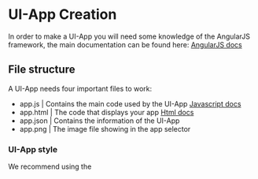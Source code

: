 # UI-App Creation

In order to make a UI-App you will need some knowledge of the AngularJS framework, the main documentation can be found here: [AngularJS docs](https://docs.angularjs.org/guide)

## File structure

A UI-App needs four important files to work:
- app.js | Contains the main code used by the UI-App [Javascript docs](https://developer.mozilla.org/en-US/docs/Web/JavaScript)
- app.html | The code that displays your app [Html docs](https://developer.mozilla.org/fr/docs/Web/HTML)
- app.json | Contains the information of the UI-App
- app.png | The image file showing in the app selector

### UI-App style
We recommend using the <style> tag to style your app, a .css file will work, but you will not be able to see the changes in real-time.

## Example

This example is from DanielW Thanks to him

ui\modules\apps\ExampleApp\app.html
```html
<div style="width: 100%; height: 100%;" class="bngApp">
    <link type="text/css" rel="stylesheet" href="/ui/modules/apps/ExampleApp/app.css" />

    <div id="exampleAppContainer">
        <span>Gear: <span>{{ gearName }}</span></span>

        <div layout="row" layout-align="center center">
            <md-input-container flex>
                <label>Input</label>
                <input ng-model="message" ng-keydown="sendMessage($event)">
            </md-input-container>

            <md-button md-no-ink class="md-warn" ng-disabled="!message" ng-click="sendMessage()">Send</md-button>
        </div>

        <span style="display: block">Messages:</span>

        <!-- Scroll Area -->
        <ul bng-nav-scroll style="margin: 0; padding: 0; overflow-y: auto; width: 100%; height: 100%; background-color: #37373740;">

            <!-- Iterate over the messages and display them -->
            <li ng-repeat="message in messages track by $index" style="display: flex; align-items: center; height: 35px;">
                <span style="padding: 0 0.2em; width: 100%;">{{ message }}</span>
        
                <!-- Button to delete the message, this calls the `deleteMessage` function in `app.js` -->
                <md-button md-no-ink class="md-icon-button md-warn" ng-click="deleteMessage($index)">
                    <md-icon class="material-icons">delete</md-icon>
                </md-button>
            </li>
        </ul>        
    </div>
</div>
```
Here, you can see a ``<span>`` tag displaying the gear of your vehicle, an input used to send a message to the ``sendMessage()`` function in the Javascript and a repeated ``<li>`` tag using <b>ng-repeat</b> on the ``messages`` variable located in the Javascript

ui\modules\apps\ExampleApp\app.js
```js
angular.module('beamng.apps')
.directive('exampleApp', [function() {
    return {
        templateUrl: '/ui/modules/apps/ExampleApp/app.html',
        replace: true,
        restrict: 'EA',
        scope: true,

        controller: ['$scope', function($scope) {
            $scope.gearName = '0'
            $scope.message  = ''
            $scope.messages = []

            // Setup the streams we want. For now, we only want the engine information. You can add more, you'll just have to look around to find the different streams
            let steamList = ['engineInfo']
            StreamsManager.add(steamList)

            $scope.$on('destroy', function() {
                StreamsManager.remove(steamList)
            })

            // Do I even need to put this comment here explaining what this function does?
            // Well, I have done it for a lot of other things when they weren't needed. I'll leave this one be...
            $scope.$on('streamsUpdate', function(event, streams) {
                if (!streams.engineInfo) // Early return... You probably noticed that without this useless comment though
                    return;

                // `lua/vehicle/controller/vehicleController.lua:538` (or use console.log)
                let gear = streams.engineInfo[5]

                // Update the gear name in HTML if needed
                if ($scope.gearName !== gear)
                    $scope.gearName = gear
            })

            $scope.sendMessage = function(event) {
                if (event && event.key !== 'Enter')
                    return

                if ($scope.message == '')
                    return

                // Forward the message to the Lua extension to modify it
                bngApi.engineLua('extensions.exampleMod.modifyMessage("' + $scope.message + '")')
                $scope.message = ''
            }

            $scope.deleteMessage = function(idx) {
                $scope.messages.splice(idx, 1)
            }

            // The `modifyMessage` function will call this hook with the modified data
            $scope.$on('MessageReady', function(_, modifiedMessage) {
                $scope.messages.push(modifiedMessage)
            });
        }]
    }
}])
```
Note the usage of <b>$scope</b>. This is very important because you will need to define your variables and functions within <b>$scope</b> to be able to access it from the <b>Html</b> inside any <b>ng-*</b> tag.
So in this example, after the ``sendMessage()`` function being executed from the <b>Html</b> it will send it to a lua file located in the extensions directory of the mod and execute the ``modifyMessage()`` function inside this lua file.

An example of how the lua side could look like:
```lua
local function modifyMessage(message)
    message = message .. " [Modified!]"
    guihooks.trigger('MessageReady', message)
end
```
^ This is a simplified version of the lua to just show the function

The main focus here is the usage of <b>guihooks.trigger</b> which triggers an AngularJS event defined with ``$scope.$on()``. As you can see at the very bottom of the Javascript file the event is named MessageReady and will be executed by the <b>guihooks.trigger</b> function with the message payload and then will be pushed inside the ``$scope.messages`` variable to be displayed by the li tag using <b>ng-repeat</b> in the <b>Html</b> file

The full lua file is just below

lua\ge\extensions\exampleMod.lua
```lua
local M = {}

--[[
    This is the entry point of our extension, this is what the game loads from our `modScript.lua`.
    In the modScript file, you can load more extensions and put them in the same directory as this file.

    In this file, we will communicate with the following:
      1. Our vehicle extension. That extension tells this extension when to send it data, and we send it. Take a look at `vehicle/extensions/auto/exampleVehicleExtension.lua`
      2. Input. Take a look at `core/input/actions/myActions.json`. When the bounded key is pressed, it will call `onActionKeyDown` (a function we export below)
]]

-- Game Function Hooks
--------------------------------------------
local function onExtensionLoaded()
    log('D', "onExtensionLoaded", "Called")
end

local function onExtensionUnloaded()
    log('D', "onExtensionUnloaded", "Called")
end

-- Custom Functions
--------------------------------------------
local function onActionKeyDown()
    log('D', "onActionKeyDown", "Pressed!")
end

local function onVehicleExtensionLoaded(vehID)
    log('D', "onVehicleExtensionLoaded", "Sending some data to the vehicle")

    local veh = be:getObjectByID(vehID) -- If you don't have the ID, you can also use `be:getPlayerVehicle(0)` to get the current vehicle.
    if not veh then return end -- The usual error checking

    local data = {
        ["name"] = "Daniel W"
    }

    veh:queueLuaCommand("extensions.exampleVehicleExtension.onDataReceived('" .. jsonEncode(data) .. "')")
end

local function modifyMessage(message)
    message = message .. " [Modified!]"
    guihooks.trigger('MessageReady', message)
end

-- Export Interface
--------------------------------------------
M.onExtensionLoaded        = onExtensionLoaded
M.onExtensionUnloaded      = onExtensionUnloaded

M.onActionKeyDown          = onActionKeyDown
M.onVehicleExtensionLoaded = onVehicleExtensionLoaded
M.modifyMessage            = modifyMessage

--[[ Other functions could include:
      - onPreRender(dtReal, dtSim, dtRaw)
      - onUpdate(dtReal, dtSim, dtRaw)
      - onClientPreStartMission(levelPath)
      - onClientPostStartMission(levelPath)

    To find all of these, search the following in `BeamNG.Drive/lua`: `extensions.hook(`
--]]

return M
```

Note that its very important to return the M (module) variable with the needed functions inside!
For example, without the ``M.modifyMessage = modifyMessage`` line, the ``bngApi.engineLua('extensions.exampleMod.modifyMessage("' + $scope.message + '")')`` function will not be able to find the modifyMessage() function


ui\modules\apps\ExampleApp\app.css
```css
#exampleAppContainer {
    width: 100%;
    height: 100%;

    display: flex;
    flex-direction: column;
    align-items: center;
    align-content: center;
}

#exampleAppContainer > * {
    margin: 0;
    padding: 0;
}
```

ui\modules\apps\ExampleApp\app.json
```json
{
  "domElement": "<example-app></example-app>",
  "name": "Example App",
  "types": [
    "ui.apps.categories.debug"
  ],
  "description": "example-app",
  "css": {
    "left": "0px",
    "height": "auto",
    "width": "270px",
    "min-width": "200px",
    "min-height": "90px",
    "top": "0px"
  },
  "author": "Daniel W",
  "version": "0.1",
  "directive": "exampleApp"
}
```
The directive needs to be the same as in the <b>Javascript</b> file




# Javascript functions provided by BeamNG for UI-Apps

```js
bngApi.engineLua("lua_path.function()")
```
Usefull to run a lua function with or without arguments

# Lua functions provided by BeamNG for UI-Apps

```lua
guihooks.trigger("EventName", Payload)
```
The payload can be any types but its better to keep it as an Array / Object or a String to not be lost.

<b>IMPORTANT</b> : Sometime it can happen that the event name you use is already used internally by something else and cause problems, so for example if your app is named Nickel, it can be a good practice to name every of your Angular event like NKEventName instead of EventName

